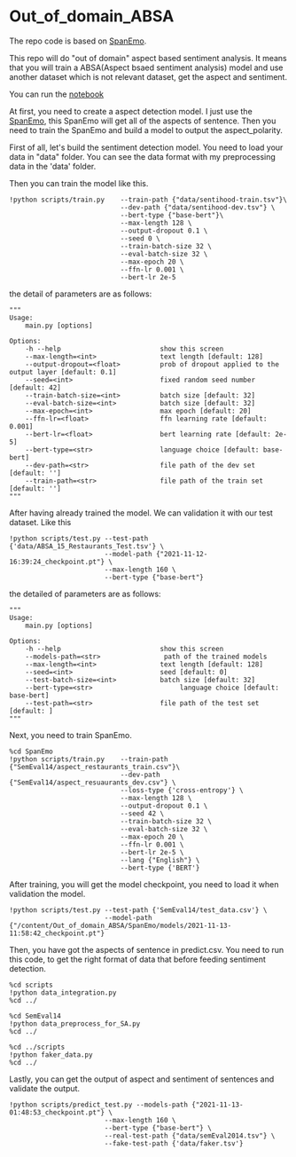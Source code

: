 # Out_of_domain_ABSA

The repo code is based on [SpanEmo](https://github.com/hasanhuz/SpanEmo).

This repo will do "out of domain" aspect based sentiment analysis. It means that you will train a ABSA(Aspect bsaed sentiment analysis) model and use another dataset which is not relevant dataset, get the aspect and sentiment.

You can run the [notebook](https://colab.research.google.com/drive/1LfNqhqheVeY8YrsBI1l3IVlNQp_J6pl5?usp=sharing)

At first, you need to create a aspect detection model. I just use the [SpanEmo](https://github.com/hasanhuz/SpanEmo), this SpanEmo will get all of the aspects of sentence. Then you need to train the SpanEmo and build a model to output the aspect_polarity.

First of all, let's build the sentiment detection model. You need to load your data in "data" folder. You can see the data format with my preprocessing data in the 'data' folder.

Then you can train the model like this.
```
!python scripts/train.py    --train-path {"data/sentihood-train.tsv"}\
                            --dev-path {"data/sentihood-dev.tsv"} \
                            --bert-type {"base-bert"}\
                            --max-length 128 \
                            --output-dropout 0.1 \
                            --seed 0 \
                            --train-batch-size 32 \
                            --eval-batch-size 32 \
                            --max-epoch 20 \
                            --ffn-lr 0.001 \
                            --bert-lr 2e-5 

```
the detail of parameters are as follows:
```
"""
Usage:
    main.py [options]

Options:
    -h --help                         show this screen
    --max-length=<int>                text length [default: 128]
    --output-dropout=<float>          prob of dropout applied to the output layer [default: 0.1]
    --seed=<int>                      fixed random seed number [default: 42]
    --train-batch-size=<int>          batch size [default: 32]
    --eval-batch-size=<int>           batch size [default: 32]
    --max-epoch=<int>                 max epoch [default: 20]
    --ffn-lr=<float>                  ffn learning rate [default: 0.001]
    --bert-lr=<float>                 bert learning rate [default: 2e-5]
    --bert-type=<str>                 language choice [default: base-bert]
    --dev-path=<str>                  file path of the dev set [default: '']
    --train-path=<str>                file path of the train set [default: '']
"""
```
After having already trained the model. We can validation it with our test dataset. Like this
 
```
!python scripts/test.py --test-path {'data/ABSA_15_Restaurants_Test.tsv'} \
                        --model-path {"2021-11-12-16:39:24_checkpoint.pt"} \
                        --max-length 160 \
                        --bert-type {"base-bert"}
```

the detailed of parameters are as follows:
```
"""
Usage:
    main.py [options]

Options:
    -h --help                         show this screen
    --models-path=<str>                path of the trained models
    --max-length=<int>                text length [default: 128]
    --seed=<int>                      seed [default: 0]
    --test-batch-size=<int>           batch size [default: 32]
    --bert-type=<str>                      language choice [default: base-bert]
    --test-path=<str>                 file path of the test set [default: ]
"""
```
Next, you need to train SpanEmo.

```
%cd SpanEmo
!python scripts/train.py    --train-path {"SemEval14/aspect_restaurants_train.csv"}\
                            --dev-path {"SemEval14/aspect_resuaurants_dev.csv"} \
                            --loss-type {'cross-entropy'} \
                            --max-length 128 \
                            --output-dropout 0.1 \
                            --seed 42 \
                            --train-batch-size 32 \
                            --eval-batch-size 32 \
                            --max-epoch 20 \
                            --ffn-lr 0.001 \
                            --bert-lr 2e-5 \
                            --lang {"English"} \
                            --bert-type {'BERT'}
```

After training, you will get the model checkpoint, you need to load it when validation the model. 

```
!python scripts/test.py --test-path {'SemEval14/test_data.csv'} \
                        --model-path {"/content/Out_of_domain_ABSA/SpanEmo/models/2021-11-13-11:58:42_checkpoint.pt"}
```

Then, you have got the aspects of sentence in predict.csv. You need to run this code, to get the right format of data that before feeding sentiment detection.
```
%cd scripts
!python data_integration.py
%cd ../

%cd SemEval14
!python data_preprocess_for_SA.py
%cd ../

%cd ../scripts
!python faker_data.py
%cd ../
```
Lastly, you can get the output of aspect and sentiment of sentences and validate the output.
```
!python scripts/predict_test.py --models-path {"2021-11-13-01:48:53_checkpoint.pt"} \
                        --max-length 160 \
                        --bert-type {"base-bert"} \
                        --real-test-path {"data/semEval2014.tsv"} \
                        --fake-test-path {'data/faker.tsv'}
```
